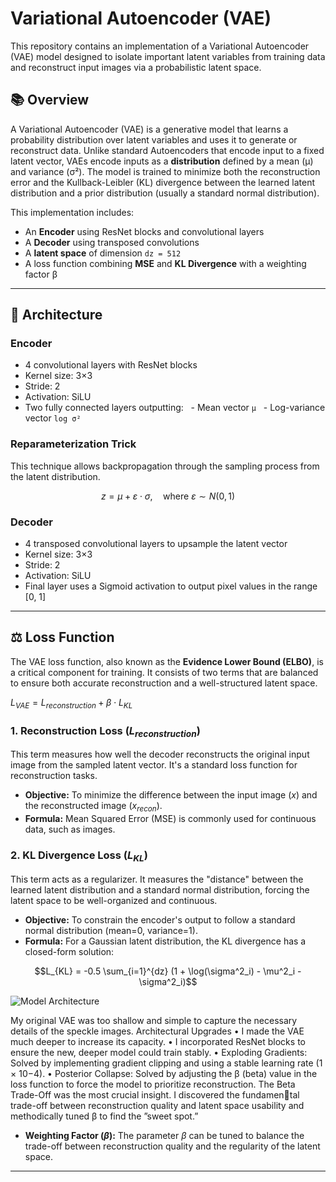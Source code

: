 

# Variational Autoencoder (VAE)

This repository contains an implementation of a Variational Autoencoder (VAE) model designed to isolate important latent variables from training data and reconstruct input images via a probabilistic latent space.

## 📚 Overview

A Variational Autoencoder (VAE) is a generative model that learns a probability distribution over latent variables and uses it to generate or reconstruct data. Unlike standard Autoencoders that encode input to a fixed latent vector, VAEs encode inputs as a **distribution** defined by a mean (µ) and variance (σ²). The model is trained to minimize both the reconstruction error and the Kullback-Leibler (KL) divergence between the learned latent distribution and a prior distribution (usually a standard normal distribution).

This implementation includes:
- An **Encoder** using ResNet blocks and convolutional layers
- A **Decoder** using transposed convolutions
- A **latent space** of dimension `dz = 512`
- A loss function combining **MSE** and **KL Divergence** with a weighting factor β

---

## 🧠 Architecture

### Encoder
- 4 convolutional layers with ResNet blocks
- Kernel size: 3×3
- Stride: 2
- Activation: SiLU
- Two fully connected layers outputting:
  - Mean vector `µ`
  - Log-variance vector `log σ²`

### Reparameterization Trick
This technique allows backpropagation through the sampling process from the latent distribution.

$$z = µ + ε \cdot \sigma, \quad \text{where } ε \sim N(0, 1)$$

### Decoder
- 4 transposed convolutional layers to upsample the latent vector
- Kernel size: 3×3
- Stride: 2
- Activation: SiLU
- Final layer uses a Sigmoid activation to output pixel values in the range [0, 1]

---

## ⚖️ Loss Function

The VAE loss function, also known as the **Evidence Lower Bound (ELBO)**, is a critical component for training. It consists of two terms that are balanced to ensure both accurate reconstruction and a well-structured latent space.

$L_{VAE} = L_{reconstruction} + β \cdot L_{KL}$

### 1. Reconstruction Loss ($L_{reconstruction}$)
This term measures how well the decoder reconstructs the original input image from the sampled latent vector. It's a standard loss function for reconstruction tasks.

- **Objective:** To minimize the difference between the input image ($x$) and the reconstructed image ($x_{recon}$).
- **Formula:** Mean Squared Error (MSE) is commonly used for continuous data, such as images.

### 2. KL Divergence Loss ($L_{KL}$)
This term acts as a regularizer. It measures the "distance" between the learned latent distribution and a standard normal distribution, forcing the latent space to be well-organized and continuous.

- **Objective:** To constrain the encoder's output to follow a standard normal distribution (mean=0, variance=1).
- **Formula:** For a Gaussian latent distribution, the KL divergence has a closed-form solution:

$$L_{KL} = -0.5 \sum_{i=1}^{dz} (1 + \log(\sigma^2_i) - \mu^2_i - \sigma^2_i)$$

![Model Architecture](Images/VAE.png)



My original VAE was too shallow and simple to capture the necessary details of the
speckle images.
Architectural Upgrades
• I made the VAE much deeper to increase its capacity.
• I incorporated ResNet blocks to ensure the new, deeper model could train stably.
• Exploding Gradients: Solved by implementing gradient clipping and using a
stable learning rate (1 × 10−4).
• Posterior Collapse: Solved by adjusting the β (beta) value in the loss function
to force the model to prioritize reconstruction.
The Beta Trade-Off was the most crucial insight. I discovered the fundamental trade-off between reconstruction quality and latent space usability and methodically
tuned β to find the ”sweet spot.”
- **Weighting Factor ($β$):** The parameter $β$ can be tuned to balance the trade-off between reconstruction quality and the regularity of the latent space.

---
